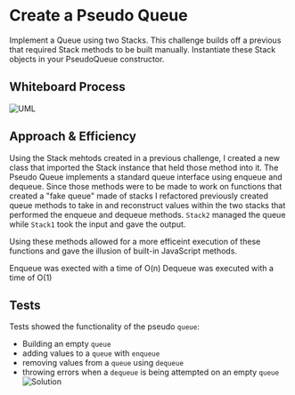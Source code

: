 # Create a Pseudo Queue

Implement a Queue using two Stacks. This challenge builds off a previous that required Stack methods to be built manually. Instantiate these Stack objects in your PseudoQueue constructor.

## Whiteboard Process

![UML](https://user-images.githubusercontent.com/90294860/161655130-4626e971-c2fe-4a07-820f-d580065e1e06.png)

## Approach & Efficiency

Using the Stack mehtods created in a previous challenge, I created a new class that imported the Stack instance that held those method into it. The Pseudo Queue implements a standard queue interface using enqueue and dequeue. Since those methods were to be made to work on functions that created a "fake queue" made of stacks I refactored previously created queue methods to take in and reconstruct values within the two stacks that performed the enqueue and dequeue methods. `Stack2` managed the queue while `Stack1` took the input and gave the output. 

Using these methods allowed for a more efficeint execution of these functions and gave the illusion of built-in JavaScript methods. 

Enqueue was exected with a time of O(n)
Dequeue was executed with a time of O(1)
## Tests

Tests showed the functionality of the pseudo `queue`:
- Building an empty `queue` 
- adding values to a `queue` with `enqueue`
- removing values from a `queue` using `dequeue` 
- throwing errors when a `dequeue` is being attempted on an empty `queue`
![Solution](https://user-images.githubusercontent.com/90294860/161655900-302a2f26-c1a7-4d19-a06c-eb06099b759b.png)

